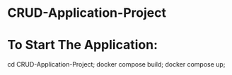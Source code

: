 # CRUD-Application-Project

# To Start The Application:
cd CRUD-Application-Project;
docker compose build;
docker compose up;
